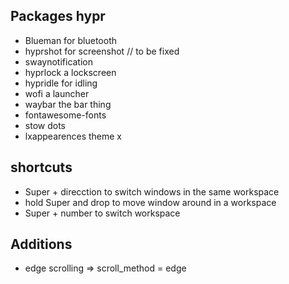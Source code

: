 ## Packages hypr

- Blueman for bluetooth
- hyprshot for screenshot // to be fixed
- swaynotification
- hyprlock a lockscreen
- hypridle for idling
- wofi a launcher
- waybar the bar thing
- fontawesome-fonts
- stow dots
- lxappearences theme x 

## shortcuts

- Super + direcction to switch windows in the same workspace
- hold Super and drop to move window around in a workspace
- Super + number to switch workspace

## Additions

- edge scrolling => scroll_method = edge
